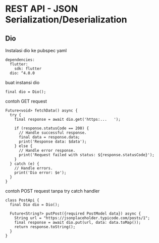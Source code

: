 # REST API - JSON Serialization/Deserialization

## Dio
Instalasi dio ke pubspec yaml
```
dependencies:
  flutter:
    sdk: flutter
  dio: ^4.0.0
```

buat instansi dio
```
final dio = Dio();
```

contoh GET request
```
Future<void> fetchData() async {
  try {
    final response = await dio.get('https:...   ');

    if (response.statusCode == 200) {
      // Handle successful response.
      final data = response.data;
      print('Response data: $data');
    } else {
      // Handle error response.
      print('Request failed with status: ${response.statusCode}');
    }
  } catch (e) {
    // Handle errors.
    print('Dio error: $e');
  }
}
```

contoh POST request tanpa try catch handler
```
class PostApi {
  final Dio dio = Dio();

  Future<String?> putPost({required PostModel data}) async {
    String url = "https://jsonplaceholder.typicode.com/posts/1";
    final response = await dio.put(url, data: data.toMap());
    return response.toString();
  }
}
```
